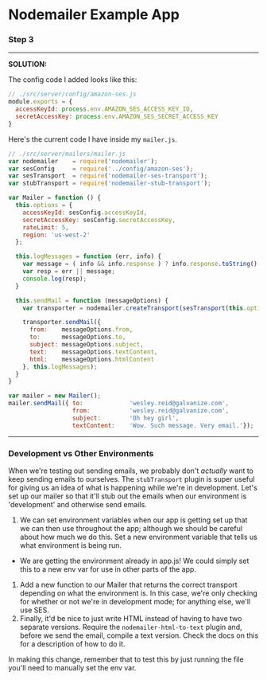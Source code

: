 # Nodemailer Example App

### Step 3

* * *

__SOLUTION:__

The config code I added looks like this:

```javascript
// ./src/server/config/amazon-ses.js
module.exports = {
  accessKeyId: process.env.AMAZON_SES_ACCESS_KEY_ID,
  secretAccessKey: process.env.AMAZON_SES_SECRET_ACCESS_KEY
}
```

Here's the current code I have inside my `mailer.js`.

```javascript
// ./src/server/mailers/mailer.js
var nodemailer    = require('nodemailer');
var sesConfig     = require('../config/amazon-ses');
var sesTransport  = require('nodemailer-ses-transport');
var stubTransport = require('nodemailer-stub-transport');

var Mailer = function () {
  this.options = {
    accessKeyId: sesConfig.accessKeyId,
    secretAccessKey: sesConfig.secretAccessKey,
    rateLimit: 5,
    region: 'us-west-2'
  };

  this.logMessages = function (err, info) {
    var message = ( info && info.response ) ? info.response.toString() : info;
    var resp = err || message;
    console.log(resp);
  }

  this.sendMail = function (messageOptions) {
    var transporter = nodemailer.createTransport(sesTransport(this.options));

    transporter.sendMail({
      from:    messageOptions.from,
      to:      messageOptions.to,
      subject: messageOptions.subject,
      text:    messageOptions.textContent,
      html:    messageOptions.htmlContent
    }, this.logMessages);
  }
}

var mailer = new Mailer();
mailer.sendMail({ to:             'wesley.reid@galvanize.com',
                  from:           'wesley.reid@galvanize.com',
                  subject:        'Oh hey girl',
                  textContent:    'Wow. Such message. Very email.'});
```

* * *

### Development vs Other Environments

When we're testing out sending emails, we probably don't _actually_ want to keep sending emails to ourselves. The `stubTransport` plugin is super useful for giving us an idea of what is happening while we're in development. Let's set up our mailer so that it'll stub out the emails when our environment is 'development' and otherwise send emails.

1. We can set environment variables when our app is getting set up that we can then use throughout the app; although we should be careful about how much we do this. Set a new environment variable that tells us what environment is being run.
  * We are getting the environment already in app.js! We could simply set this to a new env var for use in other parts of the app.
1. Add a new function to our Mailer that returns the correct transport depending on what the environment is. In this case, we're only checking for whether or not we're in development mode; for anything else, we'll use SES.
1. Finally, it'd be nice to just write HTML instead of having to have two separate versions. Require the `nodemailer-html-to-text` plugin and, before we send the email, compile a text version. Check the docs on this for a description of how to do it.

In making this change, remember that to test this by just running the file you'll need to manually set the env var.
